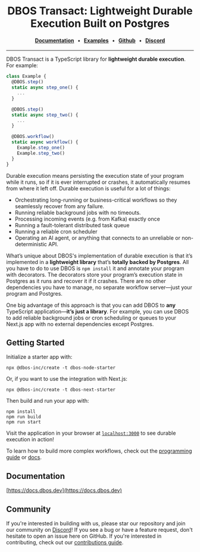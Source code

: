 
<div align="center">

# DBOS Transact: Lightweight Durable Execution Built on Postgres

#### [Documentation](https://docs.dbos.dev/) &nbsp;&nbsp;•&nbsp;&nbsp;  [Examples](https://docs.dbos.dev/examples) &nbsp;&nbsp;•&nbsp;&nbsp; [Github](https://github.com/dbos-inc) &nbsp;&nbsp;•&nbsp;&nbsp; [Discord](https://discord.com/invite/jsmC6pXGgX)
</div>

---

DBOS Transact is a TypeScript library for **lightweight durable execution**.
For example:

```javascript
class Example {
  @DBOS.step()
  static async step_one() {
    ...
  }

  @DBOS.step()
  static async step_two() {
    ...
  }

  @DBOS.workflow()
  static async workflow() {
    Example.step_one()
    Example.step_two()
  }
}
```

Durable execution means persisting the execution state of your program while it runs, so if it is ever interrupted or crashes, it automatically resumes from where it left off.
Durable execution is useful for a lot of things:

- Orchestrating long-running or business-critical workflows so they seamlessly recover from any failure.
- Running reliable background jobs with no timeouts.
- Processing incoming events (e.g. from Kafka) exactly once
- Running a fault-tolerant distributed task queue
- Running a reliable cron scheduler
- Operating an AI agent, or anything that connects to an unreliable or non-deterministic API.

What’s unique about DBOS's implementation of durable execution is that it’s implemented in a **lightweight library** that’s **totally backed by Postgres**.
All you have to do to use DBOS is `npm install` it and annotate your program with decorators.
The decorators store your program’s execution state in Postgres as it runs and recover it if it crashes.
There are no other dependencies you have to manage, no separate workflow server&mdash;just your program and Postgres.

One big advantage of this approach is that you can add DBOS to **any** TypeScript application&mdash;**it’s just a library**.
For example, you can use DBOS to add reliable background jobs or cron scheduling or queues to your Next.js app with no external dependencies except Postgres.

## Getting Started

Initialize a starter app with:

```shell
npx @dbos-inc/create -t dbos-node-starter
```

Or, if you want to use the integration with Next.js:

```shell
npx @dbos-inc/create -t dbos-next-starter
```

Then build and run your app with:

```shell
npm install
npm run build
npm run start
```

Visit the application in your browser at [`localhost:3000`](http://localhost:3000) to see durable execution in action!

To learn how to build more complex workflows, check out the [programming guide](https://docs.dbos.dev/typescript/programming-guide) or [docs](https://docs.dbos.dev/).

## Documentation

[https://docs.dbos.dev](https://docs.dbos.dev)

## Community

If you're interested in building with us, please star our repository and join our community on [Discord](https://discord.gg/fMwQjeW5zg)!
If you see a bug or have a feature request, don't hesitate to open an issue here on GitHub.
If you're interested in contributing, check out our [contributions guide](./CONTRIBUTING.md).
